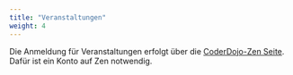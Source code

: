 ```yaml
---
title: "Veranstaltungen"
weight: 4
---
```


Die Anmeldung für Veranstaltungen erfolgt über die [CoderDojo-Zen Seite](https://zen.coderdojo.com/dojos/de/berlin/schoeneweide-berlin). Dafür ist ein Konto auf Zen notwendig.
